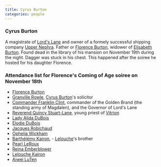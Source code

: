 ```yaml
---
title: Cyrus Burton
categories: people
---
```


### Cyrus Burton

A  magistrate of [Lord's Lane](Magdalen#Lord's-Lane) and owner of a formely successful shipping company [Upper Nephra](UpperNephra). Father or [Florence Burton](FlorenceBurton), widower of [Elisabeth Burton](ElisabethBurton). Found dead in the library of his mansion on November 19th during the night. Dagger was stuck in his chest. This happened after the soiree he hosted for his daughter Florence.

### Attendance list for Florence's Coming of Age soiree on November 18th

- [Florence Burton](FlorenceBurton)
- [Granville Rowle](GranvilleRowle), [Cyrus Burton](CyrusBurton)'s solicitor
- [Commander Franklin Clint](FranklinClint), commander of the Golden Brand (the standing army of Magdalen), and the Governor of Lord's Lane
- [Reverend Quincy Stuart-Lane](QuincyStuartLane), young priest of [Vitrion](Vitrion)
- [Lady Alida DuBois](AlidaDuBois)
- [Elodie DuBois](ElodieDuBois)
- [Jacques Robichaud](JacquesRobichaud)
- [Ophelia Wickham](OpheliaWickham)
- [Barthélémy Kairon](BarthelemyKairon), - [Lelouche](LeloucheKairon)'s brother
- [Pearl LeRoux](PearlLeRoux)
- [Reina Emberblower](ReinaEmberblower)
- [Lelouche Kairon](LeloucheKairon)
- [Aiwei LuTen](AiweiLuTen)
